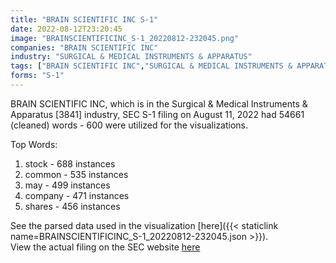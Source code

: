 ```yaml
---
title: "BRAIN SCIENTIFIC INC S-1"
date: 2022-08-12T23:20:45
image: "BRAINSCIENTIFICINC_S-1_20220812-232045.png"
companies: "BRAIN SCIENTIFIC INC"
industry: "SURGICAL & MEDICAL INSTRUMENTS & APPARATUS"
tags: ["BRAIN SCIENTIFIC INC","SURGICAL & MEDICAL INSTRUMENTS & APPARATUS","08-11-2022","S-1"]
forms: "S-1"
---
```

BRAIN SCIENTIFIC INC, which is in the Surgical & Medical Instruments & Apparatus [3841] industry, SEC S-1 filing on August 11, 2022 had 54661 (cleaned) words - 600 were utilized for the visualizations.

Top Words:
1. stock - 688 instances
2. common - 535 instances
3. may - 499 instances
4. company - 471 instances
5. shares - 456 instances


See the parsed data used in the visualization [here]({{< staticlink name=BRAINSCIENTIFICINC_S-1_20220812-232045.json >}}).  
View the actual filing on the SEC website [here](https://www.sec.gov/Archives/edgar/data/1662382/0001213900-22-046747.txt)
